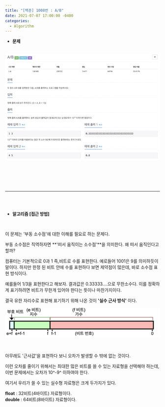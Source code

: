 ```yaml
---
title: "[백준] 1008번 : A/B"
date: 2021-07-07 17:00:00 -0400
categories: 
  - Algorithm
---
```

* **문제**
<br><br>

![백준_1008번](https://github.com/idkim97/idkim97.github.io/blob/master/img/1008.jpg?raw=true)

<br><br><br><br>

***

<br><br>

* **알고리즘 [접근 방법]**

<br>

이 문제는 '부동 소수점'에 대한 이해를 필요로 하는 문제다.  

부동 소수점은 직역하자면 **'떠서 움직이는 소수점'**을 의미한다. 왜 떠서 움직인다고 할까?  

컴퓨터는 기본적으로 0과 1 즉,비트로 수를 표현한다. 예로들어 1001은 9를 의미하듯이 말이다. 하지만 한정 된 비트 안에 수를 표현하다 보면 제약점이 많은데,
바로 소수점 표현 방식이다.  

예를들어 1/3을 표현한다고 해보자. 결과값은 0.33333....으로 무한소수다. 이를 정확하게 표기하려면 비트가 무한개 있어야 한다는 뜻이나 마찬가지이다.  

결국 유한 자리수로 표현해 표기하기 위해 나온 것이 **'실수 근사 방식'** 이다.

![비트설명](https://github.com/idkim97/idkim97.github.io/blob/master/img/bit.png)

<br>

아무래도 '근사값'을 표현하다 보니 오차가 발생할 수 밖에 없는 것이다.  

이런 오차를 줄이기 위해서는 최대한 많은 비트를 쓸 수 있는 자료형을 선택해야 하는데, 이번 문제에서는 오차가 10^-9^ 이하여야 한다.  

여기서 우리가 쓸 수 있는 실수형 자료형은 크게 두가지가 있다.  

**float** : 32비트(4바이트) 자료형이다.  
**double** : 64비트(8바이트) 자료형이다.  

